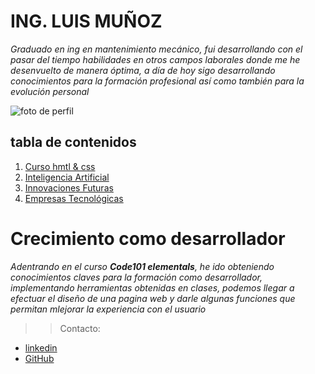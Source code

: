 # ING. LUIS MUÑOZ #

_Graduado en ing en mantenimiento mecánico, fui desarrollando con el pasar del tiempo habilidades en otros campos laborales donde me he desenvuelto de manera óptima, a día de hoy sigo desarrollando conocimientos para la formación profesional así como también para la evolución personal_

![foto de perfil]( https://lh3.googleusercontent.com/a/ACg8ocIAYSqYNNvH1WFWJ2FzE2zGR-lBFAaOHT5E2myXSZaXwbt9FEQrlA=s360-c-no ) 


## tabla de contenidos ##

1. [Curso hmtl & css](https://bento.me/entertechschool)
2. [Inteligencia Artificial](https://cloud.google.com/learn/what-is-artificial-intelligence?hl=es-419)
3. [Innovaciones Futuras](https://start.docuware.com/es/blog/tendencias-tecnologicas)
4. [Empresas Tecnológicas](https://www.firstworkplaces.com/blog-de-first/top-10-de-las-empresas-tecnologicas-mas-importantes-del-mundo/)


# Crecimiento como desarrollador #

_Adentrando en el curso **Code101 elementals**, he ido obteniendo conocimientos claves para la formación como desarrollador, implementando herramientas obtenidas en clases, podemos llegar a efectuar el diseño de una pagina web y darle algunas funciones que permitan mlejorar la experiencia con el usuario_


>> Contacto:

* [linkedin](https://www.linkedin.com/in/luis-mu%C3%B1oz-25935b206/?trk=opento_sprofile_details)
* [GitHub ](https://github.com/luismiguel101)
